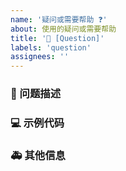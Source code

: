 ```yaml
---
name: '疑问或需要帮助 ❓'
about: 使用的疑问或需要帮助
title: '🧐 [Question]'
labels: 'question'
assignees: ''
---
```


### 🧐 问题描述

<!--
详细地描述问题，让大家都能理解
-->

### 💻 示例代码

<!--
如果你有解决方案，在这里清晰地阐述
-->

### 🚑 其他信息

<!--
如截图等其他信息可以贴在这里
-->